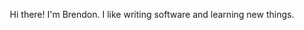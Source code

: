 <p align="center">
    Hi there! I'm Brendon. I like writing software and learning new things.
</p>

